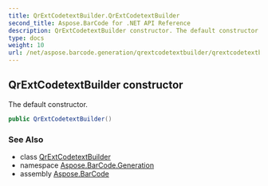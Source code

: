 ```yaml
---
title: QrExtCodetextBuilder.QrExtCodetextBuilder
second_title: Aspose.BarCode for .NET API Reference
description: QrExtCodetextBuilder constructor. The default constructor
type: docs
weight: 10
url: /net/aspose.barcode.generation/qrextcodetextbuilder/qrextcodetextbuilder/
---
```

## QrExtCodetextBuilder constructor

The default constructor.

```csharp
public QrExtCodetextBuilder()
```

### See Also

* class [QrExtCodetextBuilder](../)
* namespace [Aspose.BarCode.Generation](../../qrextcodetextbuilder/)
* assembly [Aspose.BarCode](../../../)


